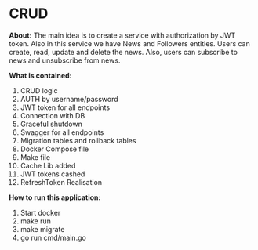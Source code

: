# CRUD

**About:**
The main idea is to create a service with authorization by JWT token.
Also in this service we have News and Followers entities.
Users can create, read, update and delete the news. Also, users can subscribe to news and unsubscribe from news.


**What is contained:**
1. CRUD logic
2. AUTH by username/password
3. JWT token for all endpoints
4. Connection with DB
5. Graceful shutdown
6. Swagger for all endpoints
7. Migration tables and rollback tables
8. Docker Compose file
9. Make file
10. Cache Lib added
11. JWT tokens cashed
12. RefreshToken Realisation

**How to run this application:**
1. Start docker
2. make run
3. make migrate 
4. go run cmd/main.go

